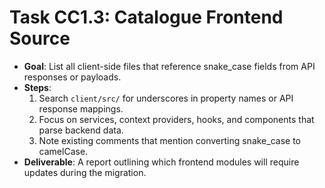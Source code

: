 # Task CC1.3: Catalogue Frontend Source

- **Goal**: List all client-side files that reference snake_case fields from API responses or payloads.
- **Steps**:
  1. Search `client/src/` for underscores in property names or API response mappings.
  2. Focus on services, context providers, hooks, and components that parse backend data.
  3. Note existing comments that mention converting snake_case to camelCase.
- **Deliverable**: A report outlining which frontend modules will require updates during the migration.
